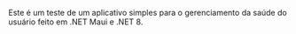 Este é um teste de um aplicativo simples para o gerenciamento da saúde do usuário feito em .NET Maui e .NET 8.
